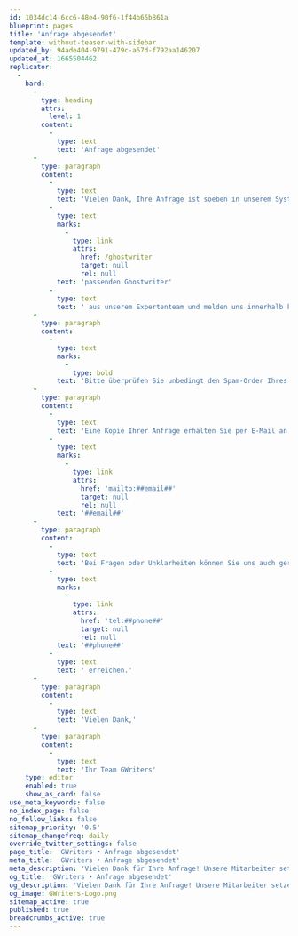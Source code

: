 ```yaml
---
id: 1034dc14-6cc6-48e4-90f6-1f44b65b861a
blueprint: pages
title: 'Anfrage abgesendet'
template: without-teaser-with-sidebar
updated_by: 94ade404-9791-479c-a67d-f792aa146207
updated_at: 1665504462
replicator:
  -
    bard:
      -
        type: heading
        attrs:
          level: 1
        content:
          -
            type: text
            text: 'Anfrage abgesendet'
      -
        type: paragraph
        content:
          -
            type: text
            text: 'Vielen Dank, Ihre Anfrage ist soeben in unserem System eingegangen. Wir kontaktieren nun die für Ihr Anliegen am besten '
          -
            type: text
            marks:
              -
                type: link
                attrs:
                  href: /ghostwriter
                  target: null
                  rel: null
            text: 'passenden Ghostwriter'
          -
            type: text
            text: ' aus unserem Expertenteam und melden uns innerhalb kürzester Zeit mit einem unverbindlichen Angebot bei Ihnen zurück.'
      -
        type: paragraph
        content:
          -
            type: text
            marks:
              -
                type: bold
            text: 'Bitte überprüfen Sie unbedingt den Spam-Order Ihres E-Mail-Postfachs, falls Sie innerhalb unserer Geschäftszeiten noch kein Angebot von uns innerhalb von 2 Stunden erhalten haben.'
      -
        type: paragraph
        content:
          -
            type: text
            text: 'Eine Kopie Ihrer Anfrage erhalten Sie per E-Mail an Ihre angegebene Kontaktadresse. Falls Sie uns Korrekturen, Ergänzungen oder Dateianhänge zusenden möchten, senden Sie diese bitte einfach per E-Mail an: '
          -
            type: text
            marks:
              -
                type: link
                attrs:
                  href: 'mailto:##email##'
                  target: null
                  rel: null
            text: '##email##'
      -
        type: paragraph
        content:
          -
            type: text
            text: 'Bei Fragen oder Unklarheiten können Sie uns auch gern von Montag bis Freitag, 9:00-18:00 Uhr telefonisch unter der Rufnummer '
          -
            type: text
            marks:
              -
                type: link
                attrs:
                  href: 'tel:##phone##'
                  target: null
                  rel: null
            text: '##phone##'
          -
            type: text
            text: ' erreichen.'
      -
        type: paragraph
        content:
          -
            type: text
            text: 'Vielen Dank,'
      -
        type: paragraph
        content:
          -
            type: text
            text: 'Ihr Team GWriters'
    type: editor
    enabled: true
    show_as_card: false
use_meta_keywords: false
no_index_page: false
no_follow_links: false
sitemap_priority: '0.5'
sitemap_changefreq: daily
override_twitter_settings: false
page_title: 'GWriters • Anfrage abgesendet'
meta_title: 'GWriters • Anfrage abgesendet'
meta_description: 'Vielen Dank für Ihre Anfrage! Unsere Mitarbeiter setzen sich in kürzester Zeit mit Ihnen Verbindung!'
og_title: 'GWriters • Anfrage abgesendet'
og_description: 'Vielen Dank für Ihre Anfrage! Unsere Mitarbeiter setzen sich in kürzester Zeit mit Ihnen Verbindung!'
og_image: GWriters-Logo.png
sitemap_active: true
published: true
breadcrumbs_active: true
---
```

